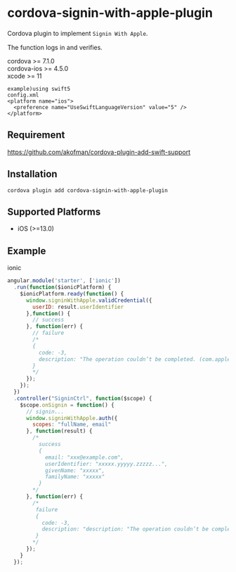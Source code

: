 # cordova-signin-with-apple-plugin

Cordova plugin to implement `Signin With Apple`.　　

The function logs in and verifies.  

cordova >= 7.1.0  
cordova-ios >= 4.5.0  
xcode >= 11

```
example)using swift5
config.xml  
<platform name="ios">
  <preference name="UseSwiftLanguageVersion" value="5" />
</platform>
```

## Requirement
https://github.com/akofman/cordova-plugin-add-swift-support  

## Installation
```
cordova plugin add cordova-signin-with-apple-plugin  
```

## Supported Platforms
- iOS (>=13.0)

## Example

ionic
```js
angular.module('starter', ['ionic'])
  .run(function($ionicPlatform) {
    $ionicPlatform.ready(function() {
      window.signinWithApple.validCredential({
        userID: result.userIdentifier
      },function() {
        // success
      }, function(err) {
        // failure
        /*
        {
          code: -3,
          description: "The operation couldn’t be completed. (com.apple.AuthenticationServices.AuthorizationError error 1000.)"
        }
        */
      });
    });
  })
  .controller("SigninCtrl", function($scope) {
    $scope.onSignin = function() {
      // signin...
      window.signinWithApple.auth({
        scopes: "fullName, email"
      }, function(result) {
        /*
          success
          {
            email: "xxx@example.com",
            userIdentifier: "xxxxx.yyyyy.zzzzz...",
            givenName: "xxxxx",
            familyName: "xxxxx"
          }
        */
      }, function(err) {
        /*
         failure
         {
           code: -3,
           description: "description: "The operation couldn’t be completed. (com.apple.AuthenticationServices.AuthorizationError error 1001.)"
         }
        */
      });
    }
  });
```
